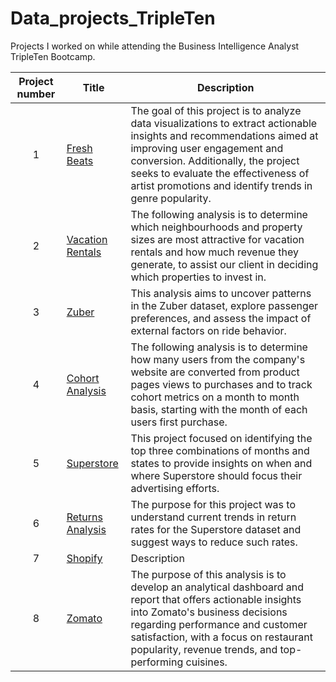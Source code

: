 # Data_projects_TripleTen
Projects I worked on while attending the Business Intelligence Analyst TripleTen Bootcamp.


| Project number | Title | Description |
| :-----------: |--------- |----------- |
| 1 | [Fresh Beats](https://github.com/MackP25/Data_projects_TripleTen/tree/main/Fresh%20Beats)| The goal of this project is to analyze data visualizations to extract actionable insights and recommendations aimed at improving user engagement and conversion. Additionally, the project seeks to evaluate the effectiveness of artist promotions and identify trends in genre popularity.|
| 2 | [Vacation Rentals](https://github.com/MackP25/Data_projects_TripleTen/tree/main/Vacation%20Rentals) | The following analysis is to determine which neighbourhoods and property sizes are most attractive for vacation rentals and how much revenue they generate, to assist our client in deciding which properties to invest in.|
| 3 | [Zuber](https://github.com/MackP25/Data_projects_TripleTen/tree/main/Zuber) | This analysis aims to uncover patterns in the Zuber dataset, explore passenger preferences, and assess the impact of external factors on ride behavior.|
| 4 | [Cohort Analysis](https://github.com/MackP25/Data_projects_TripleTen/tree/main/Cohort%20Analysis)| The following analysis is to determine how many users from the company's website are converted from product pages views to purchases and to track cohort metrics on a month to month basis, starting with the month of each users first purchase.|
| 5 | [Superstore](https://github.com/MackP25/Data_projects_TripleTen/tree/main/Superstore) | This project focused on identifying the top three combinations of months and states to provide insights on when and where Superstore should focus their advertising efforts.|
| 6 | [Returns Analysis](https://github.com/MackP25/Data_projects_TripleTen/tree/main/Returns) | The purpose for this project was to understand current trends in return rates for the Superstore dataset and suggest ways to reduce such rates.|
| 7 | [Shopify](https://github.com/MackP25/Data_projects_TripleTen/tree/main/Shopify) | Description|
| 8 | [Zomato](https://github.com/MackP25/Data_projects_TripleTen/tree/main/Zomato)| The purpose of this analysis is to develop an analytical dashboard and report that offers actionable insights into Zomato's business decisions regarding performance and customer satisfaction, with a focus on restaurant popularity, revenue trends, and top-performing cuisines.|
